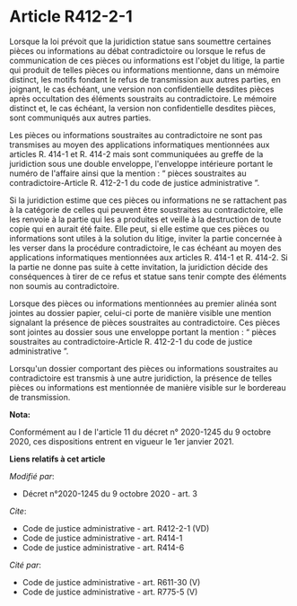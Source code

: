 # Article R412-2-1

Lorsque la loi prévoit que la juridiction statue sans soumettre certaines pièces ou informations au débat contradictoire ou
lorsque le refus de communication de ces pièces ou informations est l'objet du litige, la partie qui produit de telles pièces
ou informations mentionne, dans un mémoire distinct, les motifs fondant le refus de transmission aux autres parties, en
joignant, le cas échéant, une version non confidentielle desdites pièces après occultation des éléments soustraits au
contradictoire. Le mémoire distinct et, le cas échéant, la version non confidentielle desdites pièces, sont communiqués aux
autres parties.

Les pièces ou informations soustraites au contradictoire ne sont pas transmises au moyen des applications informatiques
mentionnées aux articles R. 414-1 et R. 414-2 mais sont communiquées au greffe de la juridiction sous une double enveloppe,
l'enveloppe intérieure portant le numéro de l'affaire ainsi que la mention : “ pièces soustraites au contradictoire-Article
R. 412-2-1 du code de justice administrative ”.

Si la juridiction estime que ces pièces ou informations ne se rattachent pas à la catégorie de celles qui peuvent être
soustraites au contradictoire, elle les renvoie à la partie qui les a produites et veille à la destruction de toute copie qui
en aurait été faite. Elle peut, si elle estime que ces pièces ou informations sont utiles à la solution du litige, inviter la
partie concernée à les verser dans la procédure contradictoire, le cas échéant au moyen des applications informatiques
mentionnées aux articles R. 414-1 et R. 414-2. Si la partie ne donne pas suite à cette invitation, la juridiction décide des
conséquences à tirer de ce refus et statue sans tenir compte des éléments non soumis au contradictoire.

Lorsque des pièces ou informations mentionnées au premier alinéa sont jointes au dossier papier, celui-ci porte de manière
visible une mention signalant la présence de pièces soustraites au contradictoire. Ces pièces sont jointes au dossier sous
une enveloppe portant la mention : “ pièces soustraites au contradictoire-Article R. 412-2-1 du code de justice
administrative ”.

Lorsqu'un dossier comportant des pièces ou informations soustraites au contradictoire est transmis à une autre juridiction,
la présence de telles pièces ou informations est mentionnée de manière visible sur le bordereau de transmission.

**Nota:**

Conformément au I de l'article 11 du décret n° 2020-1245 du 9 octobre 2020, ces dispositions entrent en vigueur le 1er
janvier 2021.

**Liens relatifs à cet article**

_Modifié par_:

  - Décret n°2020-1245 du 9 octobre 2020 - art. 3

_Cite_:

  - Code de justice administrative - art. R412-2-1 (VD)
  - Code de justice administrative - art. R414-1
  - Code de justice administrative - art. R414-6

_Cité par_:

  - Code de justice administrative - art. R611-30 (V)
  - Code de justice administrative - art. R775-5 (V)
